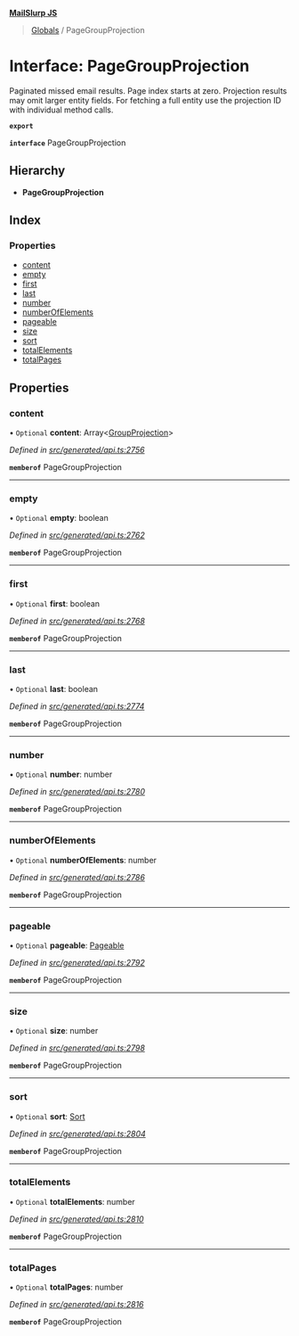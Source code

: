 **[MailSlurp JS](../README.md)**

> [Globals](../README.md) / PageGroupProjection

# Interface: PageGroupProjection

Paginated missed email results. Page index starts at zero. Projection results may omit larger entity fields. For fetching a full entity use the projection ID with individual method calls.

**`export`** 

**`interface`** PageGroupProjection

## Hierarchy

* **PageGroupProjection**

## Index

### Properties

* [content](pagegroupprojection.md#content)
* [empty](pagegroupprojection.md#empty)
* [first](pagegroupprojection.md#first)
* [last](pagegroupprojection.md#last)
* [number](pagegroupprojection.md#number)
* [numberOfElements](pagegroupprojection.md#numberofelements)
* [pageable](pagegroupprojection.md#pageable)
* [size](pagegroupprojection.md#size)
* [sort](pagegroupprojection.md#sort)
* [totalElements](pagegroupprojection.md#totalelements)
* [totalPages](pagegroupprojection.md#totalpages)

## Properties

### content

• `Optional` **content**: Array\<[GroupProjection](groupprojection.md)>

*Defined in [src/generated/api.ts:2756](https://github.com/mailslurp/mailslurp-client/blob/fb74c9f/src/generated/api.ts#L2756)*

**`memberof`** PageGroupProjection

___

### empty

• `Optional` **empty**: boolean

*Defined in [src/generated/api.ts:2762](https://github.com/mailslurp/mailslurp-client/blob/fb74c9f/src/generated/api.ts#L2762)*

**`memberof`** PageGroupProjection

___

### first

• `Optional` **first**: boolean

*Defined in [src/generated/api.ts:2768](https://github.com/mailslurp/mailslurp-client/blob/fb74c9f/src/generated/api.ts#L2768)*

**`memberof`** PageGroupProjection

___

### last

• `Optional` **last**: boolean

*Defined in [src/generated/api.ts:2774](https://github.com/mailslurp/mailslurp-client/blob/fb74c9f/src/generated/api.ts#L2774)*

**`memberof`** PageGroupProjection

___

### number

• `Optional` **number**: number

*Defined in [src/generated/api.ts:2780](https://github.com/mailslurp/mailslurp-client/blob/fb74c9f/src/generated/api.ts#L2780)*

**`memberof`** PageGroupProjection

___

### numberOfElements

• `Optional` **numberOfElements**: number

*Defined in [src/generated/api.ts:2786](https://github.com/mailslurp/mailslurp-client/blob/fb74c9f/src/generated/api.ts#L2786)*

**`memberof`** PageGroupProjection

___

### pageable

• `Optional` **pageable**: [Pageable](pageable.md)

*Defined in [src/generated/api.ts:2792](https://github.com/mailslurp/mailslurp-client/blob/fb74c9f/src/generated/api.ts#L2792)*

**`memberof`** PageGroupProjection

___

### size

• `Optional` **size**: number

*Defined in [src/generated/api.ts:2798](https://github.com/mailslurp/mailslurp-client/blob/fb74c9f/src/generated/api.ts#L2798)*

**`memberof`** PageGroupProjection

___

### sort

• `Optional` **sort**: [Sort](sort.md)

*Defined in [src/generated/api.ts:2804](https://github.com/mailslurp/mailslurp-client/blob/fb74c9f/src/generated/api.ts#L2804)*

**`memberof`** PageGroupProjection

___

### totalElements

• `Optional` **totalElements**: number

*Defined in [src/generated/api.ts:2810](https://github.com/mailslurp/mailslurp-client/blob/fb74c9f/src/generated/api.ts#L2810)*

**`memberof`** PageGroupProjection

___

### totalPages

• `Optional` **totalPages**: number

*Defined in [src/generated/api.ts:2816](https://github.com/mailslurp/mailslurp-client/blob/fb74c9f/src/generated/api.ts#L2816)*

**`memberof`** PageGroupProjection
